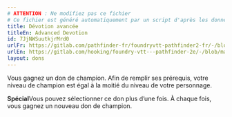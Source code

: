 ```yaml
---
# ATTENTION : Ne modifiez pas ce fichier
# Ce fichier est généré automatiquement par un script d'après les données du module Foundry VTT officiel et de sa traduction
title: Dévotion avancée
titleEn: Advanced Devotion
id: 7JjNWSuutkjrMrd0
urlFr: https://gitlab.com/pathfinder-fr/foundryvtt-pathfinder2-fr/-/blob/master/data/feats/7JjNWSuutkjrMrd0.htm
urlEn: https://gitlab.com/hooking/foundry-vtt---pathfinder-2e/-/blob/master/packs/data/feats.db/advanced-devotion.json
layout: dons
---
```

Vous gagnez un don de champion. Afin de remplir ses prérequis, votre niveau de champion est égal à la moitié du niveau de votre personnage.

**Spécial**Vous pouvez sélectionner ce don plus d’une fois. À chaque fois, vous gagnez un nouveau don de champion.
